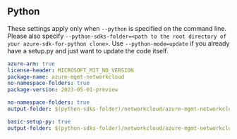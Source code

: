 ## Python

These settings apply only when `--python` is specified on the command line.
Please also specify `--python-sdks-folder=<path to the root directory of your azure-sdk-for-python clone>`.
Use `--python-mode=update` if you already have a setup.py and just want to update the code itself.

``` yaml $(track2)
azure-arm: true
license-header: MICROSOFT_MIT_NO_VERSION
package-name: azure-mgmt-networkcloud
no-namespace-folders: true
package-version: 2023-05-01-preview
```

``` yaml $(python-mode) == 'update' && $(track2)
no-namespace-folders: true
output-folder: $(python-sdks-folder)/networkcloud/azure-mgmt-networkcloud/azure/mgmt/networkcloud
```

``` yaml $(python-mode) == 'create' && $(track2)
basic-setup-py: true
output-folder: $(python-sdks-folder)/networkcloud/azure-mgmt-networkcloud
```
